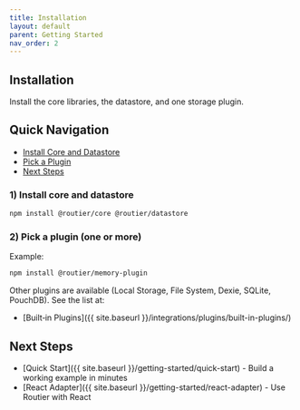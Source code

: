 ```yaml
---
title: Installation
layout: default
parent: Getting Started
nav_order: 2
---
```


## Installation

Install the core libraries, the datastore, and one storage plugin.

## Quick Navigation

- [Install Core and Datastore](#1-install-core-and-datastore)
- [Pick a Plugin](#2-pick-a-plugin)
- [Next Steps](#next-steps)

### 1) Install core and datastore

```bash
npm install @routier/core @routier/datastore
```

### 2) Pick a plugin (one or more)

Example:

```bash
npm install @routier/memory-plugin
```

Other plugins are available (Local Storage, File System, Dexie, SQLite, PouchDB). See the list at:

- [Built‑in Plugins]({{ site.baseurl }}/integrations/plugins/built-in-plugins/)

## Next Steps

- [Quick Start]({{ site.baseurl }}/getting-started/quick-start) - Build a working example in minutes
- [React Adapter]({{ site.baseurl }}/getting-started/react-adapter) - Use Routier with React
